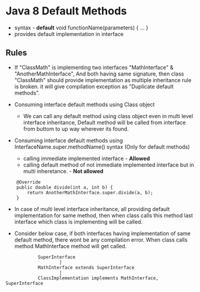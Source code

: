 # Java 8 Default Methods
  - syntax - **default** void functionName(parameters) { ... }
  - provides default implementation in interface
  
## Rules 
- If "ClassMath" is implementing two interfaces "MathInterface" & "AnotherMathInterface", And both having same signature, then class "ClassMath" should provide implementation as multiple inheritance rule is broken. it will give compilation exception as "Duplicate default methods".


- Consuming interface default methods using Class object
     - We can call any default method using class object even in multi level interface inheritance, Default method will be called from interface from buttom to up way wherever its found.
     

- Consuming interface default methods using InterfaceName.super.methodName() syntax (Only for default methods)
     - calling immediate implemented interface - **Allowed**
     - calling default method of not immediate implemented interface but in multi inheretance. - **Not allowed**

```
	@Override
	public double divide(int a, int b) {
		return AnotherMathInterface.super.divide(a, b);
	}
```

- In case of multi level interface inheritance, all providing default implementation for same method, then when class calls this method last interface which class is implementing will be called.


- Consider below case, if both interfaces having implementation of same default method, there wont be any compilation error. When class calls method MathInterface method will get called.

```
			SuperInterface
					|
			MathInterface extends SuperInterface
					|
			ClassImplementation implements MathInterface, SuperInterface
```

